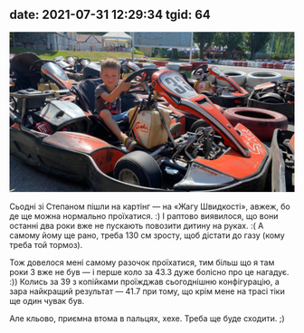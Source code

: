 date: 2021-07-31 12:29:34
tgid: 64
----

![](photo_10@31-07-2021_12-29-34.jpg)

Сьодні зі Степаном пішли на картінг — на «Жагу Швидкості», авжеж, бо де ще можна нормально проїхатися. :) І раптово виявилося, що вони останні два роки вже не пускають повозити дитину на руках. :( А самому йому ще рано, треба 130 см зросту, щоб дістати до газу (кому треба той тормоз). 

Тож довелося мені самому разочок проїхатися, тим більш що я там роки 3 вже не був — і перше коло за 43.3 дуже болісно про це нагадує. :)) Колись за 39 з копійками проїжджав сьогоднішню конфігурацію, а зара найкращий результат — 41.7 при тому, що крім мене на трасі тіки ще один чувак був. 

Але кльово, приємна втома в пальцях, хехе. Треба ще буде сходити. ;)